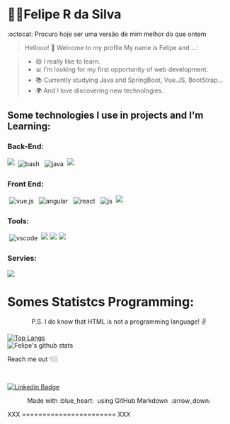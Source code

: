 

# 👨‍💻Felipe R da Silva

:octocat: Procuro hoje ser uma versão de mim melhor do que ontem


> Hellooo! 👋 Welcome to my profile
My name is Felipe and ...:

> - 😄 I really like to learn.
> - 📊 I'm looking for my first opportunity of web development.
> - 📚 Currently studying Java and SpringBoot, Vue.JS, BootStrap...
> - 🌍 And I love discovering new technologies.

## Some technologies I use in projects and I'm Learning:

### Back-End:

<img src="https://github.com/Quadrified/Quadrified/blob/master/assets/svg/dev/languages/python.svg">
<img src="https://github.com/Quadrified/Quadrified/blob/master/assets/svg/dev/tools/bash.svg" alt="bash" style="vertical-align:top; margin:4px">
<img src="https://github.com/Quadrified/Quadrified/blob/master/assets/svg/dev/languages/java.svg" alt="java" style="vertical-align:top; margin:4px">
<img src="https://github.com/Quadrified/Quadrified/blob/master/assets/svg/dev/languages/php.svg">


### Front End:

<img src="https://github.com/Quadrified/Quadrified/blob/master/assets/svg/dev/frameworks/vue.svg" alt="vue.js" style="vertical-align:top; margin:4px">
<img src="https://github.com/Quadrified/Quadrified/blob/master/assets/svg/dev/frameworks/%20angular.svg" alt="angular" style="vertical-align:top; margin:4px">
<img src="https://github.com/Quadrified/Quadrified/blob/master/assets/svg/dev/frameworks/react.svg" alt="react" style="vertical-align:top; margin:4px">
<img src="https://github.com/Quadrified/Quadrified/blob/master/assets/svg/dev/languages/js.svg" alt="js" style="vertical-align:top; margin:4px">
<img src="https://github.com/f-mtz/portifolio_resources/blob/master/icons/bootstrap.png?raw=true">


### Tools:

<img src="https://github.com/Quadrified/Quadrified/blob/master/assets/svg/dev/tools/visualstudio_code.svg" alt="vscode" style="vertical-align:top; margin:4px">
<img src="https://github.com/Quadrified/Quadrified/blob/master/assets/svg/dev/tools/jetbrains_pycharm.svg">
<img src="https://github.com/Quadrified/Quadrified/blob/master/assets/svg/dev/languages/php.svg">
<img src="https://drive.google.com/drive/folders/1eHl8eb0WqlMsCG03UZl-9SBeMrLF8t15?usp=sharing">

### Servies:

<img src="https://github.com/Quadrified/Quadrified/blob/master/assets/svg/dev/services/aws.svg">

# Somes Statistcs Programming:

<p align="center"> P.S. I do know that HTML is not a programming language! ✌️ </p>

[![Top Langs](https://github-readme-stats.vercel.app/api/top-langs/?username=f-mtz&layout=compact)](https://github.com/f-mtz/github-readme-stats) <br>
![Felipe's github stats](https://github-readme-stats.vercel.app/api?username=f-mtz&show_icons=true&theme=radical) <br>

<p align="left">
Reach me out 👇🏼
</p>
<br>

[![Linkedin Badge](https://img.shields.io/badge/-LinkedIn-blue?style=flat-square&logo=Linkedin&logoColor=white&link=https://www.linkedin.com/in/felipe-ribeiro-1a9b471a0/)](https://www.linkedin.com/in/felipe-ribeiro-1a9b471a0/)


<p align="center">
  Made with :blue_heart: &nbsp;using GitHub Markdown &nbsp;:arrow_down:
</p>

XXX =======================  XXX


<!--
[![Instagram Badge](https://img.shields.io/badge/-Instagram-violet?style=flat-square&logo=Instagram&logoColor=white&link=https://www.instagram.com/x/)](https://www.instagram.com/x/) 
-->
<!-- 
[![Youtube Badge](https://img.shields.io/badge/-Youtube-FF0000?style=flat-square&labelColor=FF0000&logo=youtube&logoColor=white&link=https://PUT THE LINK YOUR CHANNEL HERE)](https://PUT THE LINK YOUR CHANNEL HERE TOO) 


  [![Github Stats By Anurag](https://github.com/f-mtz.vercel.app/api?username=quadrified&show_icons=true&title_color=fff&icon_color=79ff97&text_color=9f9f9f&bg_color=151515)](https://github.com/f-mtz/github-readme)
  
  
<p align="center"> 
  <i> Let's connect and chat! :incoming_envelope: </i>
</p>

<p align="center">
  <a href="https://www.linkedin.com/in/quadrified"><img src="https://github.com/Quadrified/Quadrified/blob/master/assets/my_svgs/linkedin.svg" width="30px" alt="LinkedIn"></a> &nbsp; &nbsp;
  <a href="https://instagram.com/quadrified"><img src="https://github.com/Quadrified/Quadrified/blob/master/assets/my_svgs/instagram.svg" width="30px" alt="Instagram"></a> &nbsp; &nbsp;
  <a href="https://twitter.com/quadrified"><img src="https://github.com/Quadrified/Quadrified/blob/master/assets/my_svgs/twitter.svg" width="30px" alt="Twitter">     </a> &nbsp; &nbsp;
  <a href="https://api.whatsapp.com/send?phone=+917330770559"><img src="https://github.com/Quadrified/Quadrified/blob/master/assets/my_svgs/whatsapp.svg" width="30px" alt="Whatsapp"></a> &nbsp; &nbsp;
  <a href="https://t.me/quadrified"><img src="https://github.com/Quadrified/Quadrified/blob/master/assets/my_svgs/telegram.svg" width="30px" alt="Telegram"></a> &nbsp; &nbsp;
</p
  
  # TECNOLOGIES'S ICONS  FUTURE
  
  <img src="https://github.com/Quadrified/Quadrified/blob/master/assets/svg/dev/languages/r.svg">
  <img src="https://github.com/Quadrified/Quadrified/blob/master/assets/svg/dev/languages/html.svg">
 -->

